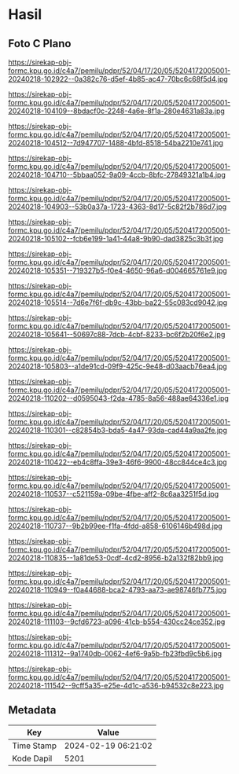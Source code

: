 # Hasil

## Foto C Plano

https://sirekap-obj-formc.kpu.go.id/c4a7/pemilu/pdpr/52/04/17/20/05/5204172005001-20240218-102922--0a382c76-d5ef-4b85-ac47-70bc6c68f5d4.jpg

https://sirekap-obj-formc.kpu.go.id/c4a7/pemilu/pdpr/52/04/17/20/05/5204172005001-20240218-104109--8bdacf0c-2248-4a6e-8f1a-280e4631a83a.jpg

https://sirekap-obj-formc.kpu.go.id/c4a7/pemilu/pdpr/52/04/17/20/05/5204172005001-20240218-104512--7d947707-1488-4bfd-8518-54ba2210e741.jpg

https://sirekap-obj-formc.kpu.go.id/c4a7/pemilu/pdpr/52/04/17/20/05/5204172005001-20240218-104710--5bbaa052-9a09-4ccb-8bfc-27849321a1b4.jpg

https://sirekap-obj-formc.kpu.go.id/c4a7/pemilu/pdpr/52/04/17/20/05/5204172005001-20240218-104903--53b0a37a-1723-4363-8d17-5c82f2b786d7.jpg

https://sirekap-obj-formc.kpu.go.id/c4a7/pemilu/pdpr/52/04/17/20/05/5204172005001-20240218-105102--fcb6e199-1a41-44a8-9b90-dad3825c3b3f.jpg

https://sirekap-obj-formc.kpu.go.id/c4a7/pemilu/pdpr/52/04/17/20/05/5204172005001-20240218-105351--719327b5-f0e4-4650-96a6-d004665761e9.jpg

https://sirekap-obj-formc.kpu.go.id/c4a7/pemilu/pdpr/52/04/17/20/05/5204172005001-20240218-105514--7d6e7f6f-db9c-43bb-ba22-55c083cd9042.jpg

https://sirekap-obj-formc.kpu.go.id/c4a7/pemilu/pdpr/52/04/17/20/05/5204172005001-20240218-105641--50697c88-7dcb-4cbf-8233-bc6f2b20f6e2.jpg

https://sirekap-obj-formc.kpu.go.id/c4a7/pemilu/pdpr/52/04/17/20/05/5204172005001-20240218-105803--a1de91cd-09f9-425c-9e48-d03aacb76ea4.jpg

https://sirekap-obj-formc.kpu.go.id/c4a7/pemilu/pdpr/52/04/17/20/05/5204172005001-20240218-110202--d0595043-f2da-4785-8a56-488ae64336e1.jpg

https://sirekap-obj-formc.kpu.go.id/c4a7/pemilu/pdpr/52/04/17/20/05/5204172005001-20240218-110301--c82854b3-bda5-4a47-93da-cad44a9aa2fe.jpg

https://sirekap-obj-formc.kpu.go.id/c4a7/pemilu/pdpr/52/04/17/20/05/5204172005001-20240218-110422--eb4c8ffa-39e3-46f6-9900-48cc844ce4c3.jpg

https://sirekap-obj-formc.kpu.go.id/c4a7/pemilu/pdpr/52/04/17/20/05/5204172005001-20240218-110537--c521159a-09be-4fbe-aff2-8c6aa3251f5d.jpg

https://sirekap-obj-formc.kpu.go.id/c4a7/pemilu/pdpr/52/04/17/20/05/5204172005001-20240218-110737--9b2b99ee-f1fa-4fdd-a858-6106146b498d.jpg

https://sirekap-obj-formc.kpu.go.id/c4a7/pemilu/pdpr/52/04/17/20/05/5204172005001-20240218-110835--1a81de53-0cdf-4cd2-8956-b2a132f82bb9.jpg

https://sirekap-obj-formc.kpu.go.id/c4a7/pemilu/pdpr/52/04/17/20/05/5204172005001-20240218-110949--f0a44688-bca2-4793-aa73-ae98746fb775.jpg

https://sirekap-obj-formc.kpu.go.id/c4a7/pemilu/pdpr/52/04/17/20/05/5204172005001-20240218-111103--9cfd6723-a096-41cb-b554-430cc24ce352.jpg

https://sirekap-obj-formc.kpu.go.id/c4a7/pemilu/pdpr/52/04/17/20/05/5204172005001-20240218-111312--9a1740db-0062-4ef6-9a5b-fb23fbd9c5b6.jpg

https://sirekap-obj-formc.kpu.go.id/c4a7/pemilu/pdpr/52/04/17/20/05/5204172005001-20240218-111542--9cff5a35-e25e-4d1c-a536-b94532c8e223.jpg


## Metadata

| Key        | Value               |
| ---------- | ------------------- |
| Time Stamp | 2024-02-19 06:21:02 |
| Kode Dapil | 5201                |



